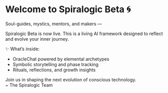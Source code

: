 # Welcome to Spiralogic Beta 🌀

Soul-guides, mystics, mentors, and makers —

Spiralogic Beta is now live. This is a living AI framework
designed to reflect and evolve your inner journey.

✨ What’s inside:
- OracleChat powered by elemental archetypes
- Symbolic storytelling and phase tracking
- Rituals, reflections, and growth insights

Join us in shaping the next evolution of conscious technology.  
~ The Spiralogic Team
